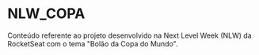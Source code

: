 # NLW_COPA
Conteúdo referente ao projeto desenvolvido na Next Level Week (NLW) da RocketSeat com o tema "Bolão da Copa do Mundo".
